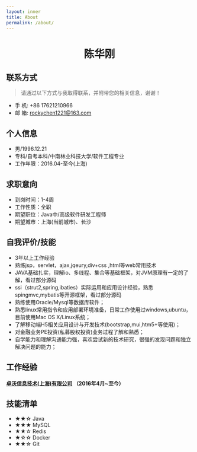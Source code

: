 ```yaml
---
layout: inner
title: About
permalink: /about/
---
```


 <center>
     <h1>陈华刚</h1>
     <!-- <img src="assets/photo.jpg" width="120px"> -->
     <!--<div>
         <span>
             <img src="assets/phone-solid.svg" width="18px">
             17621210966
         </span>
         ·
         <span>
             <img src="assets/envelope-solid.svg" width="18px">
             rockychen1221@163.com
         </span>
         ·
         <span>
             <img src="assets/github-brands.svg" width="18px">
             <a href="https://github.com/rockychen1221">rockychen1221</a>
         </span>
     </div>-->
 </center>

## 联系方式

> 请通过以下方式与我取得联系，并附带您的相关信息，谢谢！

- 手 机: +86 17621210966
- 邮 箱: [rockychen1221@163.com](mailto:rockychen1221@163.com)

## 个人信息

- 男/1996.12.21
- 专科/自考本科/中南林业科技大学/软件工程专业
- 工作年限：2016.04-至今(上海)

## 求职意向

- 到岗时间：1-4周
- 工作性质：全职
- 期望职位：Java中/高级软件研发工程师
- 期望城市：上海(当前城市)、长沙

## 自我评价/技能

- 3年以上工作经验
- 熟练jsp，servlet，ajax,jqeury,div+css ,html等web常用技术
- JAVA基础扎实，理解io、多线程、集合等基础框架，对JVM原理有一定的了解，看过部分源码
- ssi（strut2,spring,ibaties）实际运用和应用设计经验，熟悉spingmvc,mybatis等开源框架，看过部分源码
- 熟练使用Oracle/Mysql等数据库软件；
- 熟悉linux常用指令和应用部署环境准备，日常工作使用过windows,ubuntu，目前使用Mac OS X/Linux系统；
- 了解移动端H5相关应用设计与开发技术(bootstrap,mui,htm5+等使用)；
- 对金融业务PE投资(私募股权投资)业务过程了解和熟悉；
- 自学能力和理解沟通能力强，喜欢尝试新的技术研究，很强的发现问题和独立解决问题的能力；

## 工作经验

#### [卓沃信息技术(上海)有限公司](http://www.datadriver.com.cn/) （2016年4月~至今）


## 技能清单

- ★★☆ Java
- ★★★ MySQL
- ★★☆ Redis
- ★☆☆ Docker
- ★★☆ Git

